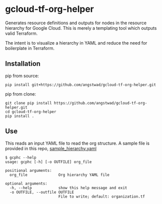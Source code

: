 # gcloud-tf-org-helper

Generates resource definitions and outputs for nodes in the resource hierarchy for Google Cloud.  This is merely a templating tool which outputs valid Terraform.

The intent is to visualize a hierarchy in YAML and reduce the need for boilerplate in Terraform.  

## Installation

pip from source:

```shell script
pip install git+https://github.com/angstwad/gcloud-tf-org-helper.git
```

pip from clone:

```shell script
git clone pip install https://github.com/angstwad/gcloud-tf-org-helper.git
cd gcloud-tf-org-helper
pip install .
```

## Use

This reads an input YAML file to read the org structure.  A sample file is provided in this repo, [sample_hierarchy.yaml](./sample_hierarchy.yaml)

```shell script
$ gcphc --help
usage: gcphc [-h] [-o OUTFILE] org_file

positional arguments:
  org_file              Org hierarchy YAML file

optional arguments:
  -h, --help            show this help message and exit
  -o OUTFILE, --outfile OUTFILE
                        File to write; default: organization.tf
```
